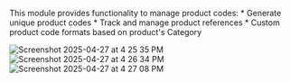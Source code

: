 This module provides functionality to manage product codes:
        * Generate unique product codes
        * Track and manage product references
        * Custom product code formats based on product's Category

![Screenshot 2025-04-27 at 4 25 35 PM](https://github.com/user-attachments/assets/f82be6ab-fcfe-46c1-8318-25055ce8cb40)
![Screenshot 2025-04-27 at 4 26 34 PM](https://github.com/user-attachments/assets/8cdd4853-59c5-4727-bb19-dbd37b117b13)
![Screenshot 2025-04-27 at 4 27 08 PM](https://github.com/user-attachments/assets/135fd057-8b89-4e6e-96c7-3f6e3c90c36c)
